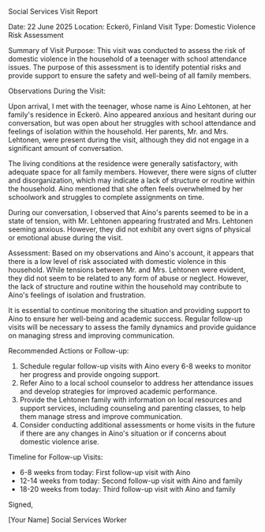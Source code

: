 Social Services Visit Report

Date: 22 June 2025
Location: Eckerö, Finland
Visit Type: Domestic Violence Risk Assessment

Summary of Visit Purpose:
This visit was conducted to assess the risk of domestic violence in the household of a teenager with school attendance issues. The purpose of this assessment is to identify potential risks and provide support to ensure the safety and well-being of all family members.

Observations During the Visit:

Upon arrival, I met with the teenager, whose name is Aino Lehtonen, at her family's residence in Eckerö. Aino appeared anxious and hesitant during our conversation, but was open about her struggles with school attendance and feelings of isolation within the household. Her parents, Mr. and Mrs. Lehtonen, were present during the visit, although they did not engage in a significant amount of conversation.

The living conditions at the residence were generally satisfactory, with adequate space for all family members. However, there were signs of clutter and disorganization, which may indicate a lack of structure or routine within the household. Aino mentioned that she often feels overwhelmed by her schoolwork and struggles to complete assignments on time.

During our conversation, I observed that Aino's parents seemed to be in a state of tension, with Mr. Lehtonen appearing frustrated and Mrs. Lehtonen seeming anxious. However, they did not exhibit any overt signs of physical or emotional abuse during the visit.

Assessment:
Based on my observations and Aino's account, it appears that there is a low level of risk associated with domestic violence in this household. While tensions between Mr. and Mrs. Lehtonen were evident, they did not seem to be related to any form of abuse or neglect. However, the lack of structure and routine within the household may contribute to Aino's feelings of isolation and frustration.

It is essential to continue monitoring the situation and providing support to Aino to ensure her well-being and academic success. Regular follow-up visits will be necessary to assess the family dynamics and provide guidance on managing stress and improving communication.

Recommended Actions or Follow-up:

1. Schedule regular follow-up visits with Aino every 6-8 weeks to monitor her progress and provide ongoing support.
2. Refer Aino to a local school counselor to address her attendance issues and develop strategies for improved academic performance.
3. Provide the Lehtonen family with information on local resources and support services, including counseling and parenting classes, to help them manage stress and improve communication.
4. Consider conducting additional assessments or home visits in the future if there are any changes in Aino's situation or if concerns about domestic violence arise.

Timeline for Follow-up Visits:

* 6-8 weeks from today: First follow-up visit with Aino
* 12-14 weeks from today: Second follow-up visit with Aino and family
* 18-20 weeks from today: Third follow-up visit with Aino and family

Signed,

[Your Name]
Social Services Worker